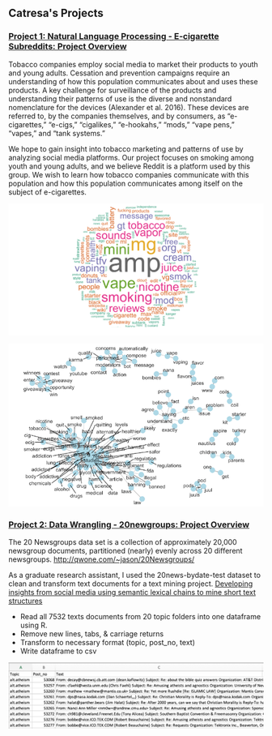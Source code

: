 ## Catresa's Projects

### [Project 1: Natural Language Processing - E-cigarette Subreddits: Project Overview](https://github.com/cbarlow6/Natural_Language_Processing)
Tobacco companies employ social media to market their products to youth and young adults. Cessation and prevention campaigns require an understanding of how this population communicates about and uses these products. A key challenge for surveillance of the products and understanding their patterns of use is the diverse and nonstandard nomenclature for the devices (Alexander et al. 2016). These devices are referred to, by the companies themselves, and by consumers, as “e-cigarettes,” “e-cigs,” “cigalikes,” “e-hookahs,” “mods,” “vape pens,” “vapes,” and “tank systems.” 

We hope to gain insight into tobacco marketing and patterns of use by analyzing social media platforms. Our project focuses on smoking among youth and young adults, and we believe Reddit is a platform used by this group. We wish to learn how tobacco companies communicate with this population and how this population communicates among itself on the subject of e-cigarettes. 

![WordCloud](images/wordcloud5.png)

![WordCorrelation](images/wordcorrelation5.png)

### [Project 2: Data Wrangling - 20newgroups: Project Overview](https://github.com/cbarlow6/newsgroups)
 The 20 Newsgroups data set is a collection of approximately 20,000 newsgroup documents, partitioned (nearly) evenly 
 across 20 different newsgroups. http://qwone.com/~jason/20Newsgroups/

As a graduate research assistant, I used the 20news-bydate-test dataset to clean and transform text documents for a text mining project. [Developing insights from social media using semantic lexical chains to mine short text structures](https://www.sciencedirect.com/science/article/pii/S016792361930171X)
* Read all 7532 texts documents from 20 topic folders into one dataframe using R. 
* Remove new lines, tabs, & carriage returns 
* Transform to necessary format (topic, post_no, text) 
* Write dataframe to csv

![newsgroups_excel](images/newsgroup_excel_file.png)

